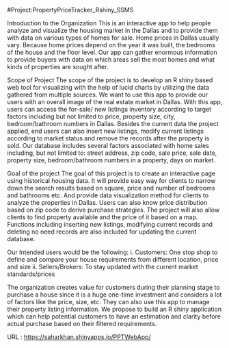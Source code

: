 #Project:PropertyPriceTracker_Rshiny_SSMS

Introduction to the Organization
This is an interactive app to help people analyze and visualize the housing market in the Dallas and to provide them with data on various types of homes for sale. Home prices in Dallas usually vary. Because home prices depend on the year it was built, the bedrooms of the house and the floor level. Our app can gather enormous information to provide buyers with data on which areas sell the most homes and what kinds of properties are sought after. 


Scope of Project
The scope of the project is to develop an R shiny based web tool for visualizing with the help of lucid charts by utilizing the data gathered from multiple sources. We want to use this app to provide our users with an overall image of the real estate market in Dallas. With this app, users can access the for-sale/ new listings inventory according to target factors including but not limited to price, property size, city, bedroom/bathroom numbers in Dallas. Besides the current data the project applied, end users can also insert new listings, modify current listings according to market status and remove the records after the property is sold.
Our database includes several factors associated with home sales including, but not limited to: street address, zip code, sale price, sale date, property size, bedroom/bathroom numbers in a property, days on market.

Goal of the project
The goal of this project is to create an interactive page using historical housing data. It will provide easy way for clients to narrow down the search results based on square, price and number of bedrooms and bathrooms etc. And provide data visualization method for clients to analyze the properties in Dallas. Users can also know price distribution based on zip code to derive purchase strategies. The project will also allow clients to find property available and the price of it based on a map.  Functions including inserting new listings, modifying current records and deleting no need records are also included for updating the current database.

Our Intended users would be the following: 
i. Customers: One stop shop to define and compare your house requirements from different location, price and size
ii. Sellers/Brokers: To stay updated with the current market standards/prices 

The organization creates value for customers during their planning stage to purchase a house since it is a huge one-time investment and considers a lot of factors like the price, size, etc. They can also use this app to manage their property listing information.
We propose to build an R shiny application which can help potential customers to have an estimation and clarity before actual purchase based on their filtered requirements.

URL : https://saharkhan.shinyapps.io/PPTWebApp/
